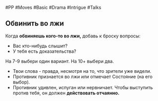 #PP #Moves #Basic #Drama #Intrigue #Talks 
##  Обвинить во лжи

Когда **обвиняешь кого-то во лжи,** добавь к броску вопросы:
- Вас кто-нибудь слышит?
- У тебя есть доказательства?

На 7-9 выбери один вариант.
На 10+ выбери два.
- Твои слова - правда, несмотря на то, что зрители уже видели.
- Противник признается во лжи или отмечает Состояние (на его выбор).
- Противник удивлен, испуган или нервничает. Чтобы выступить против тебя, он должен **действовать отчаянно.**
